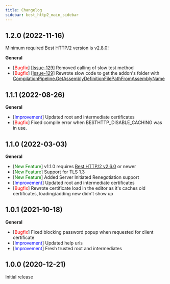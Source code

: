 ```yaml
---
title: Changelog
sidebar: best_http2_main_sidebar
---
```


## 1.2.0 (2022-11-16)

Minimum required Best HTTP/2 version is v2.8.0!

**General**
- [<span style="color:red">Bugfix</span>] [[Issue-129](https://github.com/Benedicht/BestHTTP-Issues/issues/129)] Removed calling of slow test method
- [<span style="color:red">Bugfix</span>] [[Issue-129](https://github.com/Benedicht/BestHTTP-Issues/issues/129)] Rewrote slow code to get the addon's folder with [CompilationPipeline.GetAssemblyDefinitionFilePathFromAssemblyName](https://docs.unity3d.com/ScriptReference/Compilation.CompilationPipeline.html)

## 1.1.1 (2022-08-26)

**General**
- [<span style="color:blue">Improvement</span>] Updated root and intermediate certificates
- [<span style="color:red">Bugfix</span>] Fixed compile error when BESTHTTP_DISABLE_CACHING was in use.

## 1.1.0 (2022-03-03)

**General**

- [<span style="color:green">New Feature</span>] v1.1.0 requires [Best HTTP/2 v2.6.0](https://assetstore.unity.com/packages/tools/network/best-http-2-155981?aid=1101lfX8E) or newer
- [<span style="color:green">New Feature</span>] Support for TLS 1.3
- [<span style="color:green">New Feature</span>] Added Server Initiated Renegotiation support
- [<span style="color:blue">Improvement</span>] Updated root and intermediate certificates
- [<span style="color:red">Bugfix</span>] Rewrote certificate load in the editor as it's caches old certificates, loading/adding new didn't show up

## 1.0.1 (2021-10-18)

**General**

- [<span style="color:red">Bugfix</span>] Fixed blocking password popup when requested for client certificate
- [<span style="color:blue">Improvement</span>] Updated help urls
- [<span style="color:blue">Improvement</span>] Fresh trusted root and intermediates

## 1.0.0 (2020-12-21)

Initial release